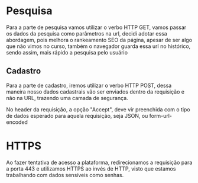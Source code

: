 # Pesquisa

Para a parte de pesquisa vamos utilizar o verbo HTTP GET, vamos passar os dados da pesquisa como parâmetros na url, decidi adotar essa abordagem, pois melhora o rankeamento SEO da página, apesar de ser algo que não vimos no curso, também o navegador guarda essa url no histórico, sendo assim, mais rápido a pesquisa pelo usuário

## Cadastro

Para a parte de cadastro, iremos utilizar o verbo HTTP POST, dessa maneira nosso dados cadastrais vão ser enviados dentro da requisição e não na URL, trazendo uma camada de segurança.

No header da requisição, a opção "Accept", deve vir preenchida com o tipo de dados esperado para aquela requisição, seja JSON, ou form-url-encoded

# HTTPS

Ao fazer tentativa de acesso a plataforma, redirecionamos a requisição para a porta 443 e utilizamos HTTPS ao invés de HTTP, visto que estamos trabalhando com dados sensíveis como senhas.